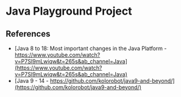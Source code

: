 # Java Playground Project

## References

* [Java 8 to 18: Most important changes in the Java Platform - https://www.youtube.com/watch?v=P7SI9mLwiqw&t=265s&ab_channel=Java](https://www.youtube.com/watch?v=P7SI9mLwiqw&t=265s&ab_channel=Java)
* [Java 9 - 14 - https://github.com/kolorobot/java9-and-beyond/](https://github.com/kolorobot/java9-and-beyond/)
